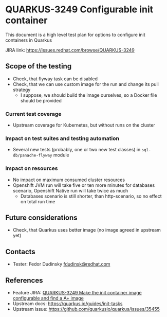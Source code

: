 # QUARKUS-3249 Configurable init container

This document is a high level test plan for options to configure init containers in Quarkus 

JIRA link: https://issues.redhat.com/browse/QUARKUS-3249

## Scope of the testing
* Check, that flyway task can be disabled
* Check, that we can use custom image for the run and change its pull strategy
  * I suppose, we should build the image ourselves, so a Docker file should be provided 

### Current test coverage
* Upstream coverage for Kubernetes, but without runs on the cluster

### Impact on test suites and testing automation
* Several new tests (probably, one or two new test classes) in `sql-db/panache-flyway` module

### Impact on resources
* No impact on maximum consumed cluster resources
* Openshift JVM run will take five or ten more minutes for databases scenario, Openshift Native run will take twice as much
  * Databases scenario is still shorter, than http-scenario, so no effect on total run time
  
## Future considerations
* Check, that Quarkus uses better image (no image agreed in upstream yet) 

## Contacts
* Tester: Fedor Dudinsky <fdudinsk@redhat.com>

## References
* Feature JIRA: [QUARKUS-3249 Make the init container image configurable and find a A+ image](https://issues.redhat.com/browse/QUARKUS-3249)
* Upstream docs: https://quarkus.io/guides/init-tasks
* Upstream issue: https://github.com/quarkusio/quarkus/issues/35455
